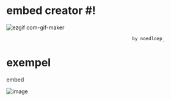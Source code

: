 # embed creator #!

![ezgif com-gif-maker](https://user-images.githubusercontent.com/80974924/116074609-48198480-a692-11eb-80cb-c6cb9139e763.gif)

                                                  by noedloep_


# exempel
embed

![image](https://user-images.githubusercontent.com/80974924/116073108-4353d100-a690-11eb-800e-0943cd4bf5de.png)
